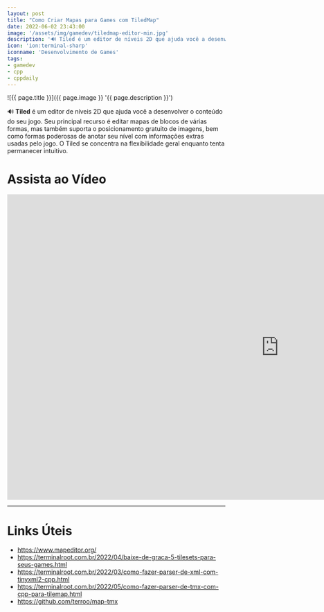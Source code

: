 ```yaml
---
layout: post
title: "Como Criar Mapas para Games com TiledMap"
date: 2022-06-02 23:43:00
image: '/assets/img/gamedev/tiledmap-editor-min.jpg'
description: '🔊 Tiled é um editor de níveis 2D que ajuda você a desenvolver o conteúdo do seu jogo.'
icon: 'ion:terminal-sharp'
iconname: 'Desenvolvimento de Games'
tags:
- gamedev
- cpp
- cppdaily
---
```


![{{ page.title }}]({{ page.image }} '{{ page.description }}')

🔊 **Tiled** é um editor de níveis 2D que ajuda você a desenvolver o conteúdo do seu jogo. Seu principal recurso é editar mapas de blocos de várias formas, mas também suporta o posicionamento gratuito de imagens, bem como formas poderosas de anotar seu nível com informações extras usadas pelo jogo. O Tiled se concentra na flexibilidade geral enquanto tenta permanecer intuitivo.

# Assista ao Vídeo

<iframe width="1253" height="705" src="https://www.youtube.com/embed/jpyiN38_NPY" title="YouTube video player" frameborder="0" allow="accelerometer; autoplay; clipboard-write; encrypted-media; gyroscope; picture-in-picture" allowfullscreen></iframe>

---

# Links Úteis
+ <https://www.mapeditor.org/>
+ <https://terminalroot.com.br/2022/04/baixe-de-graca-5-tilesets-para-seus-games.html>
+ <https://terminalroot.com.br/2022/03/como-fazer-parser-de-xml-com-tinyxml2-cpp.html>
+ <https://terminalroot.com.br/2022/05/como-fazer-parser-de-tmx-com-cpp-para-tilemap.html>
+ <https://github.com/terroo/map-tmx>
